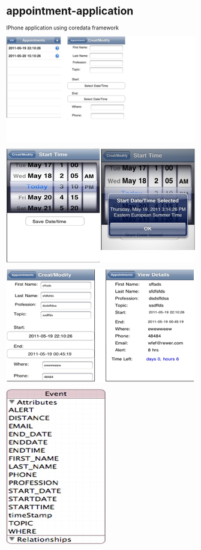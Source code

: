 # appointment-application
IPhone application using coredata framework

![img](https://github.com/dinesh2043/appointment-application/blob/master/img1.jpg)

![img](https://github.com/dinesh2043/appointment-application/blob/master/img2.jpg)

![img](https://github.com/dinesh2043/appointment-application/blob/master/img3.jpg)

![img](https://github.com/dinesh2043/appointment-application/blob/master/img4.jpg)
